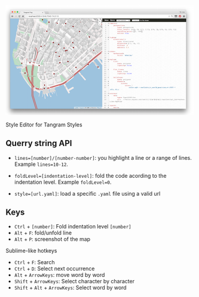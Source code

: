 ![](data/imgs/screenshot.png)

Style Editor for Tangram Styles

## Querry string API

* ```lines=[number]/[number-number]```: you highlight a line or a range of lines. Example ```lines=10-12```.

* ```foldLevel=[indentation-level]```: fold the code acording to the indentation level. Example ```foldLevel=0```.

* ```style=[url.yaml]```: load a specific ```.yaml``` file using a valid url

## Keys

* ```Ctrl``` + ```[number]```: Fold indentation level ```[number]```
* ```Alt``` + ```F```: fold/unfold line
* ```Alt``` + ```P```: screenshot of the map

Sublime-like hotkeys
* ```Ctrl``` + ```F```: Search
* ```Ctrl``` + ```D```: Select next occurrence
* ```Alt``` + ```ArrowKeys```: move word by word
* ```Shift``` + ```ArrowKeys```: Select character by character
* ```Shift``` + ```Alt``` + ```ArrowKeys```: Select word by word
